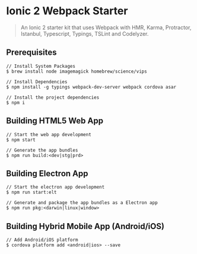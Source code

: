 # Ionic 2 Webpack Starter

> An Ionic 2 starter kit that uses Webpack with HMR, Karma, Protractor, Istanbul, Typescript, Typings, TSLint and Codelyzer.

## Prerequisites
```
// Install System Packages
$ brew install node imagemagick homebrew/science/vips

// Install Dependencies
$ npm install -g typings webpack-dev-server webpack cordova asar

// Install the project dependencies
$ npm i
```

## Building HTML5 Web App
```
// Start the web app development
$ npm start

// Generate the app bundles
$ npm run build:<dev|stg|prd>
```

## Building Electron App
```
// Start the electron app development
$ npm run start:elt

// Generate and package the app bundles as a Electron app
$ npm run pkg:<darwin|linux|window>
```

## Building Hybrid Mobile App (Android/iOS)
```
// Add Android/iOS platform
$ cordova platform add <android|ios> --save
```